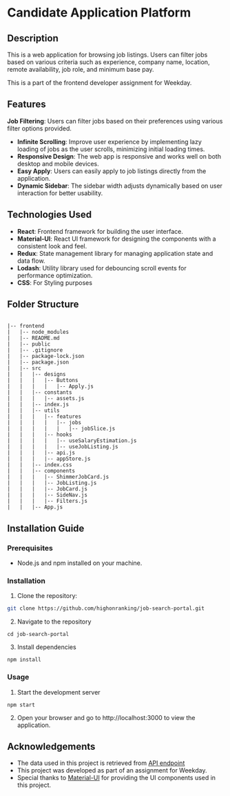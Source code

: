 # Candidate Application Platform

## Description
This is a web application for browsing job listings. Users can filter jobs based on various criteria such as experience, company name, location, remote availability, job role, and minimum base pay.

This is a part of the frontend developer assignment for Weekday.

## Features

 **Job Filtering**: Users can filter jobs based on their preferences using various filter options provided.
- **Infinite Scrolling**: Improve user experience by implementing lazy loading of jobs as the user scrolls, minimizing initial loading times.
- **Responsive Design**: The web app is responsive and works well on both desktop and mobile devices.
- **Easy Apply**: Users can easily apply to job listings directly from the application.
- **Dynamic Sidebar**: The sidebar width adjusts dynamically based on user interaction for better usability.


## Technologies Used

- **React**: Frontend framework for building the user interface.
- **Material-UI**: React UI framework for designing the components with a consistent look and feel.
- **Redux**: State management library for managing application state and data flow.
- **Lodash**: Utility library used for debouncing scroll events for performance optimization.
- **CSS**: For Styling purposes


## Folder Structure


```

|-- frontend
|   |-- node_modules
|   |-- README.md
|   |-- public
|   |-- .gitignore
|   |-- package-lock.json
|   |-- package.json
|   |-- src
|   |   |-- designs
|   |   |   |-- Buttons
|   |   |   |   |-- Apply.js
|   |   |-- constants
|   |   |   |-- assets.js
|   |   |-- index.js
|   |   |-- utils
|   |   |   |-- features
|   |   |   |   |-- jobs
|   |   |   |   |   |-- jobSlice.js
|   |   |   |-- hooks
|   |   |   |   |-- useSalaryEstimation.js
|   |   |   |   |-- useJobListing.js
|   |   |   |-- api.js
|   |   |   |-- appStore.js
|   |   |-- index.css
|   |   |-- components
|   |   |   |-- ShimmerJobCard.js
|   |   |   |-- JobListing.js
|   |   |   |-- JobCard.js
|   |   |   |-- SideNav.js
|   |   |   |-- Filters.js
|   |   |-- App.js

```


## Installation Guide


### Prerequisites

- Node.js and npm installed on your machine.

### Installation

1. Clone the repository:

```bash
git clone https://github.com/highonranking/job-search-portal.git
```
2. Navigate to the repository

```
cd job-search-portal
```

3. Install dependencies

```
npm install
```

### Usage

1. Start the development server

```
npm start

```

2. Open your browser and go to http://localhost:3000 to view the application.


## Acknowledgements

- The data used in this project is retrieved from [API endpoint](https://api.weekday.technology/)
- This project was developed as part of an assignment for Weekday.
- Special thanks to [Material-UI](https://mui.com/) for providing the UI components used in this project.

